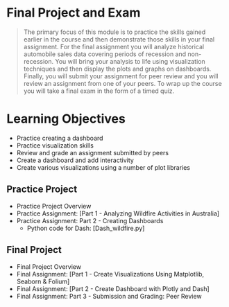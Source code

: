 # Final Project and Exam
> The primary focus of this module is to practice the skills gained earlier in the course and then demonstrate those skills in your final assignment. For the final assignment you will analyze historical automobile sales data covering periods of recession and non-recession. You will bring your analysis to life using visualization techniques and then display the plots and graphs on dashboards. Finally, you will submit your assignment for peer review and you will review an assignment from one of your peers. To wrap up the course you will take a final exam in the form of a timed quiz.
# Learning Objectives
- Practice creating a dashboard
- Practice visualization skills
- Review and grade an assignment submitted by peers
- Create a dashboard and add interactivity
- Create various visualizations using a number of plot libraries
## Practice Project
- Practice Project Overview
- Practice Assignment: [Part 1 - Analyzing Wildfire Activities in Australia]
- Practice Assignment: Part 2 - Creating Dashboards
    - Python code for Dash: [Dash_wildfire.py]
## Final Project
- Final Project Overview
- Final Assignment: [Part 1 - Create Visualizations Using Matplotlib, Seaborn & Folium]
- Final Assignment: [Part 2 - Create Dashboard with Plotly and Dash]
- Final Assignment: Part 3 - Submission and Grading: Peer Review
